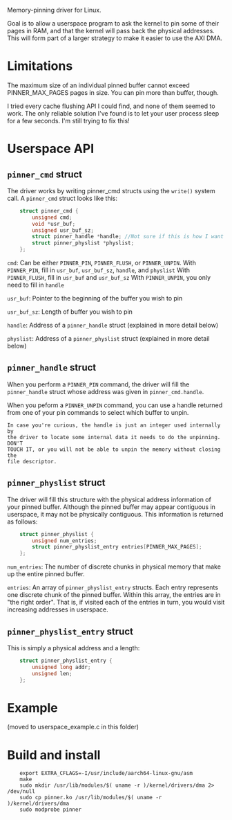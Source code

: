 Memory-pinning driver for Linux.

Goal is to allow a userspace program to ask the kernel to pin some of their 
pages in RAM, and that the kernel will pass back the physical addresses. This 
will form part of a larger strategy to make it easier to use the AXI DMA.

# Limitations

The maximum size of an individual pinned buffer cannot exceed PINNER_MAX_PAGES 
pages in size. You can pin more than buffer, though.

I tried every cache flushing API I could find, and none of them seemed to work. 
The only reliable solution I've found is to let your user process sleep for a 
few seconds. I'm still trying to fix this!

# Userspace API

## `pinner_cmd` struct

The driver works by writing pinner_cmd structs using the `write()` system call. A 
`pinner_cmd` struct looks like this:

```C
    struct pinner_cmd {
        unsigned cmd;
        void *usr_buf;
        unsigned usr_buf_sz;
        struct pinner_handle *handle; //Not sure if this is how I want to do it
        struct pinner_physlist *physlist;
    };
```

`cmd`:
    Can be either `PINNER_PIN`, `PINNER_FLUSH`, or `PINNER_UNPIN`.
    With `PINNER_PIN`, fill in `usr_buf`, `usr_buf_sz`, `handle`, and `physlist`
    With `PINNER_FLUSH`, fill in `usr_buf` and `usr_buf_sz`
    With `PINNER_UNPIN`, you only need to fill in `handle`

`usr_buf`:
    Pointer to the beginning of the buffer you wish to pin

`usr_buf_sz`:
    Length of buffer you wish to pin

`handle`:
    Address of a `pinner_handle` struct (explained in more detail below)

`physlist`:
    Address of a `pinner_physlist` struct (explained in more detail below)


## `pinner_handle` struct

When you perform a `PINNER_PIN` command, the driver will fill the `pinner_handle` 
struct whose address was given in `pinner_cmd.handle`.

When you peform a `PINNER_UNPIN` command, you can use a handle returned from one 
of your pin commands to select which buffer to unpin.

    In case you're curious, the handle is just an integer used internally by 
    the driver to locate some internal data it needs to do the unpinning. DON'T 
    TOUCH IT, or you will not be able to unpin the memory without closing the 
    file descriptor.


## `pinner_physlist` struct

The driver will fill this structure with the physical address information of 
your pinned buffer. Although the pinned buffer may appear contiguous in 
userspace, it may not be physically contiguous. This information is returned as 
follows:

```C
    struct pinner_physlist {
        unsigned num_entries;
        struct pinner_physlist_entry entries[PINNER_MAX_PAGES];
    };
```

`num_entries`:
    The number of discrete chunks in physical memory that make up the entire 
    pinned buffer.

`entries`:
    An array of `pinner_physlist_entry` structs. Each entry represents one 
    discrete chunk of the pinned buffer. Within this array, the entries are in 
    "the right order". That is, if visited each of the entries in turn, you 
    would visit increasing addresses in userspace.
    

## `pinner_physlist_entry` struct


This is simply a physical address and a length:

```C
    struct pinner_physlist_entry {
        unsigned long addr;
        unsigned len;
    };
```

# Example

(moved to userspace_example.c in this folder)

# Build and install
```
	export EXTRA_CFLAGS=-I/usr/include/aarch64-linux-gnu/asm
	make
	sudo mkdir /usr/lib/modules/$( uname -r )/kernel/drivers/dma 2> /dev/null
	sudo cp pinner.ko /usr/lib/modules/$( uname -r )/kernel/drivers/dma
	sudo modprobe pinner
```
